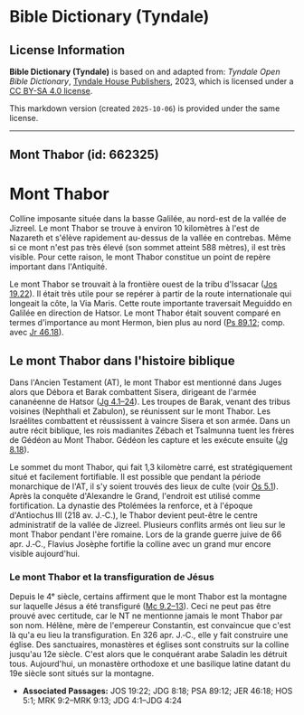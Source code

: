 # Bible Dictionary (Tyndale)

## License Information

**Bible Dictionary (Tyndale)** is based on and adapted from: _Tyndale Open Bible Dictionary_, [Tyndale House Publishers](https://tyndaleopenresources.com/), 2023, which is licensed under a [CC BY-SA 4.0 license](https://creativecommons.org/licenses/by-sa/4.0/legalcode.en).

This markdown version (created `2025-10-06`) is provided under the same license.



--------------------------------

## Mont Thabor (id: 662325)

Mont Thabor
===========

Colline imposante située dans la basse Galilée, au nord\-est de la vallée de Jizreel. Le mont Thabor se trouve à environ 10 kilomètres à l'est de Nazareth et s'élève rapidement au\-dessus de la vallée en contrebas. Même si ce mont n'est pas très élevé (son sommet atteint 588 mètres), il est très visible. Pour cette raison, le mont Thabor constitue un point de repère important dans l'Antiquité.

Le mont Thabor se trouvait à la frontière ouest de la tribu d'Issacar ([Jos 19\.22](https://ref.ly/Josh19:22)). Il était très utile pour se repérer à partir de la route internationale qui longeait la côte, la Via Maris. Cette route importante traversait Meguiddo en Galilée en direction de Hatsor. Le mont Thabor était souvent comparé en termes d'importance au mont Hermon, bien plus au nord ([Ps 89\.12](https://ref.ly/Ps89:12); comp. avec [Jr 46\.18](https://ref.ly/Jer46:18)).

Le mont Thabor dans l'histoire biblique
---------------------------------------

Dans l'Ancien Testament (AT), le mont Thabor est mentionné dans Juges alors que Débora et Barak combattent Sisera, dirigeant de l'armée cananéenne de Hatsor ([Jg 4\.1–24](https://ref.ly/Judg4:1-Judg4:24)). Les troupes de Barak, venant des tribus voisines (Nephthali et Zabulon), se réunissent sur le mont Thabor. Les Israélites combattent et réussissent à vaincre Sisera et son armée. Dans un autre récit biblique, les rois madianites Zébach et Tsalmunna tuent les frères de Gédéon au Mont Thabor. Gédéon les capture et les exécute ensuite ([Jg 8\.18](https://ref.ly/Judg8:18)).

Le sommet du mont Thabor, qui fait 1,3 kilomètre carré, est stratégiquement situé et facilement fortifiable. Il est possible que pendant la période monarchique de l'AT, il s'y soient trouvés des lieux de culte (voir [Os 5\.1](https://ref.ly/Hos5:1)). Après la conquête d'Alexandre le Grand, l'endroit est utilisé comme fortification. La dynastie des Ptolémées la renforce, et à l'époque d'Antiochus III (218 av. J.‑C.), le Thabor devient peut\-être le centre administratif de la vallée de Jizreel. Plusieurs conflits armés ont lieu sur le mont Thabor pendant l'ère romaine. Lors de la grande guerre juive de 66 apr. J.‑C., Flavius Josèphe fortifie la colline avec un grand mur encore visible aujourd'hui.

### Le mont Thabor et la transfiguration de Jésus

Depuis le 4ᵉ siècle, certains affirment que le mont Thabor est la montagne sur laquelle Jésus a été transfiguré ([Mc 9\.2–13](https://ref.ly/Mark9:2-Mark9:13)). Ceci ne peut pas être prouvé avec certitude, car le NT ne mentionne jamais le mont Thabor par son nom. Hélène, mère de l'empereur Constantin, est convaincue que c'est là qu'a eu lieu la transfiguration. En 326 apr. J.‑C., elle y fait construire une église. Des sanctuaires, monastères et églises sont construits sur la colline jusqu'au 12e siècle. C'est alors que le conquérant arabe Saladin les détruit tous. Aujourd'hui, un monastère orthodoxe et une basilique latine datant du 19e siècle sont situés sur la montagne.

* **Associated Passages:** JOS 19:22; JDG 8:18; PSA 89:12; JER 46:18; HOS 5:1; MRK 9:2–MRK 9:13; JDG 4:1–JDG 4:24

